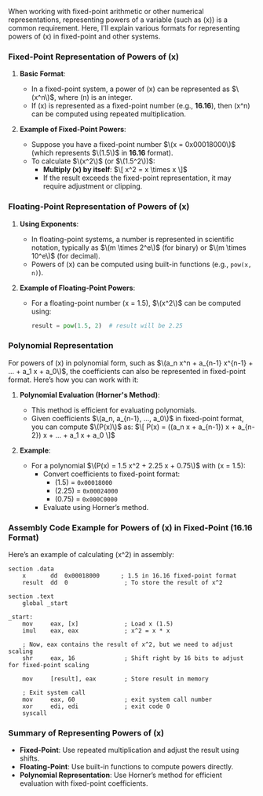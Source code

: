 When working with fixed-point arithmetic or other numerical representations, representing powers of a variable (such as \(x\)) is a common requirement. Here, I'll explain various formats for representing powers of \(x\) in fixed-point and other systems.

### Fixed-Point Representation of Powers of \(x\)

1. **Basic Format**:
   - In a fixed-point system, a power of \(x\) can be represented as $\(x^n\)$, where \(n\) is an integer.
   - If \(x\) is represented as a fixed-point number (e.g., **16.16**), then \(x^n\) can be computed using repeated multiplication.

2. **Example of Fixed-Point Powers**:
   - Suppose you have a fixed-point number $\(x = 0x00018000\)$ (which represents $\(1.5\)$ in **16.16** format).
   - To calculate $\(x^2\)$ (or $\(1.5^2\))$:
     - **Multiply \(x\) by itself**: 
       $\[
       x^2 = x \times x
       \]$
     - If the result exceeds the fixed-point representation, it may require adjustment or clipping.

### Floating-Point Representation of Powers of \(x\)

1. **Using Exponents**:
   - In floating-point systems, a number is represented in scientific notation, typically as $\(m \times 2^e\)$ (for binary) or $\(m \times 10^e\)$ (for decimal).
   - Powers of \(x\) can be computed using built-in functions (e.g., `pow(x, n)`).

2. **Example of Floating-Point Powers**:
   - For a floating-point number \(x = 1.5\), $\(x^2\)$ can be computed using:
     ```python
     result = pow(1.5, 2)  # result will be 2.25
     ```

### Polynomial Representation

For powers of \(x\) in polynomial form, such as $\(a_n x^n + a_{n-1} x^{n-1} + ... + a_1 x + a_0\)$, the coefficients can also be represented in fixed-point format. Here’s how you can work with it:

1. **Polynomial Evaluation (Horner's Method)**:
   - This method is efficient for evaluating polynomials.
   - Given coefficients $\(a_n, a_{n-1}, ..., a_0\)$ in fixed-point format, you can compute $\(P(x)\)$ as:
     $\[
     P(x) = ((a_n x + a_{n-1}) x + a_{n-2}) x + ... + a_1 x + a_0
     \]$

2. **Example**:
   - For a polynomial $\(P(x) = 1.5 x^2 + 2.25 x + 0.75\)$ with \(x = 1.5\):
     - Convert coefficients to fixed-point format:
       - \(1.5\) = `0x00018000`
       - \(2.25\) = `0x00024000`
       - \(0.75\) = `0x000C0000`
     - Evaluate using Horner’s method.

### Assembly Code Example for Powers of \(x\) in Fixed-Point (16.16 Format)

Here’s an example of calculating \(x^2\) in assembly:

```assembly
section .data
    x       dd  0x00018000      ; 1.5 in 16.16 fixed-point format
    result  dd  0                ; To store the result of x^2

section .text
    global _start

_start:
    mov     eax, [x]             ; Load x (1.5)
    imul    eax, eax             ; x^2 = x * x

    ; Now, eax contains the result of x^2, but we need to adjust scaling
    shr     eax, 16              ; Shift right by 16 bits to adjust for fixed-point scaling

    mov     [result], eax        ; Store result in memory

    ; Exit system call
    mov     eax, 60              ; exit system call number
    xor     edi, edi             ; exit code 0
    syscall
```

### Summary of Representing Powers of \(x\)

- **Fixed-Point**: Use repeated multiplication and adjust the result using shifts.
- **Floating-Point**: Use built-in functions to compute powers directly.
- **Polynomial Representation**: Use Horner’s method for efficient evaluation with fixed-point coefficients.
